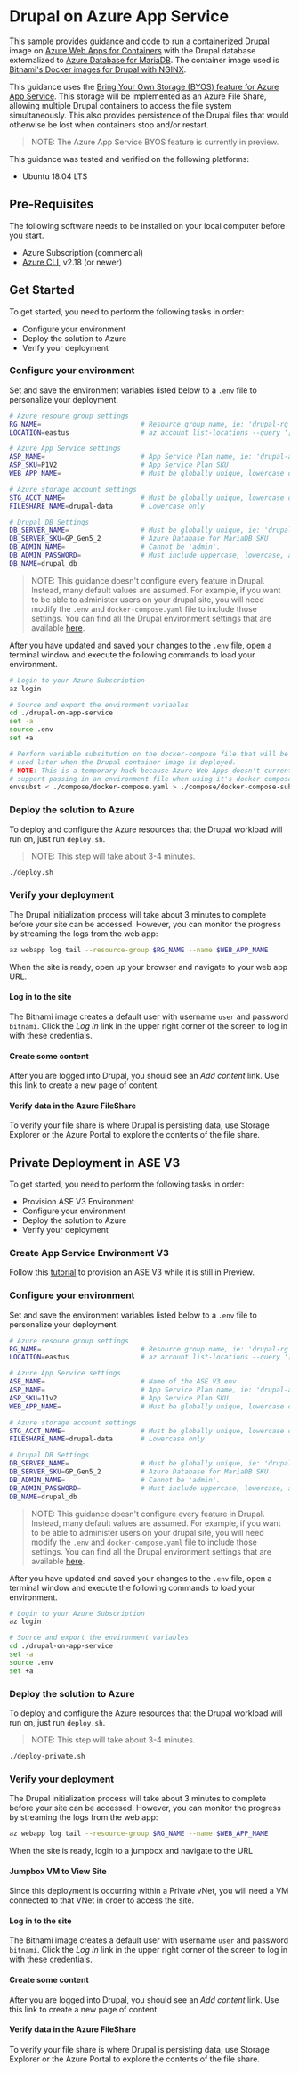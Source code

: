 # Drupal on Azure App Service

This sample provides guidance and code to run a containerized Drupal image on [Azure Web Apps for Containers](https://azure.microsoft.com/en-us/services/app-service/containers/) with the Drupal database externalized to [Azure Database for MariaDB](https://docs.microsoft.com/en-us/azure/mariadb/).  The container image used is [Bitnami's Docker images for Drupal with NGINX](https://github.com/bitnami/bitnami-docker-drupal-nginx).

This guidance uses the [Bring Your Own Storage (BYOS) feature for Azure App Service](https://azure.github.io/AppService/2018/09/24/Announcing-Bring-your-own-Storage-to-App-Service.html).  This storage will be implemented as an Azure File Share, allowing multiple Drupal containers to access the file system simultaneously.  This also provides persistence of the Drupal files that would otherwise be lost when containers stop and/or restart.

> NOTE: The Azure App Service BYOS feature is currently in preview.

This guidance was tested and verified on the following platforms:
- Ubuntu 18.04 LTS

## Pre-Requisites

The following software needs to be installed on your local computer before you start.

- Azure Subscription (commercial) 
- [Azure CLI](https://docs.microsoft.com/en-us/cli/azure/install-azure-cli), v2.18 (or newer)

## Get Started

To get started, you need to perform the following tasks in order:
- Configure your environment
- Deploy the solution to Azure
- Verify your deployment

### Configure your environment
Set and save the environment variables listed below to a `.env` file to personalize your deployment.

```bash
# Azure resoure group settings
RG_NAME=                         # Resource group name, ie: 'drupal-rg'
LOCATION=eastus                  # az account list-locations --query '[].name'

# Azure App Service settings
ASP_NAME=                        # App Service Plan name, ie: 'drupal-asp'
ASP_SKU=P1V2                     # App Service Plan SKU
WEB_APP_NAME=                    # Must be globally unique, lowercase only, ie: 'drupal-web-<unique>'

# Azure storage account settings
STG_ACCT_NAME=                   # Must be globally unique, lowercase only, ie: 'drupalstg<unique>'
FILESHARE_NAME=drupal-data       # Lowercase only

# Drupal DB Settings
DB_SERVER_NAME=                  # Must be globally unique, ie: 'drupal-db-srv-<unique>'
DB_SERVER_SKU=GP_Gen5_2          # Azure Database for MariaDB SKU
DB_ADMIN_NAME=                   # Cannot be 'admin'.
DB_ADMIN_PASSWORD=               # Must include uppercase, lowercase, and numeric
DB_NAME=drupal_db
```

> NOTE: This guidance doesn't configure every feature in Drupal.  Instead, many default values are assumed.  For example, if you want to be able to administer users on your drupal site, you will need modify the `.env` and `docker-compose.yaml` file to include those settings.  You can find all the Drupal environment settings that are available [here](https://github.com/bitnami/bitnami-docker-drupal-nginx#environment-variables).

After you have updated and saved your changes to the `.env` file, open a terminal window and execute the following commands to load your environment.


```bash
# Login to your Azure Subscription
az login

# Source and export the environment variables
cd ./drupal-on-app-service
set -a  
source .env
set +a

# Perform variable subsitution on the docker-compose file that will be
# used later when the Drupal container image is deployed.
# NOTE: This is a temporary hack because Azure Web Apps doesn't currently
# support passing in an environment file when using it's docker compose feature.
envsubst < ./compose/docker-compose.yaml > ./compose/docker-compose-subst.yaml
```

### Deploy the solution to Azure

To deploy and configure the Azure resources that the Drupal workload will run on, just run `deploy.sh`.

> NOTE: This step will take about 3-4 minutes.

```bash
./deploy.sh
```

### Verify your deployment

The Drupal initialization process will take about 3 minutes to complete before your site can be accessed.  However, you can monitor the progress by streaming the logs from the web app:

```bash
az webapp log tail --resource-group $RG_NAME --name $WEB_APP_NAME
```

When the site is ready, open up your browser and navigate to your web app URL.

#### Log in to the site

The Bitnami image creates a default user with username `user` and password `bitnami`.  Click the *Log in* link in the upper right corner of the screen to log in with these credentials.

#### Create some content

After you are logged into Drupal, you should see an _Add content_ link.  Use this link to create a new page of content.

#### Verify data in the Azure FileShare

To verify your file share is where Drupal is persisting data, use Storage Explorer or the Azure Portal to explore the contents of the file share.

## Private Deployment in ASE V3

To get started, you need to perform the following tasks in order:
- Provision ASE V3 Environment
- Configure your environment
- Deploy the solution to Azure
- Verify your deployment

### Create App Service Environment V3
Follow this [tutorial](https://docs.microsoft.com/en-us/azure/app-service/environment/creation) to provision an ASE V3 while it is still in Preview.

### Configure your environment
Set and save the environment variables listed below to a `.env` file to personalize your deployment.

```bash
# Azure resoure group settings
RG_NAME=                         # Resource group name, ie: 'drupal-rg'
LOCATION=eastus                  # az account list-locations --query '[].name'

# Azure App Service settings
ASE_NAME=                        # Name of the ASE V3 env
ASP_NAME=                        # App Service Plan name, ie: 'drupal-asp'
ASP_SKU=I1v2                     # App Service Plan SKU
WEB_APP_NAME=                    # Must be globally unique, lowercase only, ie: 'drupal-web-<unique>'

# Azure storage account settings
STG_ACCT_NAME=                   # Must be globally unique, lowercase only, ie: 'drupalstg<unique>'
FILESHARE_NAME=drupal-data       # Lowercase only

# Drupal DB Settings
DB_SERVER_NAME=                  # Must be globally unique, ie: 'drupal-db-srv-<unique>'
DB_SERVER_SKU=GP_Gen5_2          # Azure Database for MariaDB SKU
DB_ADMIN_NAME=                   # Cannot be 'admin'.
DB_ADMIN_PASSWORD=               # Must include uppercase, lowercase, and numeric
DB_NAME=drupal_db
```

> NOTE: This guidance doesn't configure every feature in Drupal.  Instead, many default values are assumed.  For example, if you want to be able to administer users on your drupal site, you will need modify the `.env` and `docker-compose.yaml` file to include those settings.  You can find all the Drupal environment settings that are available [here](https://github.com/bitnami/bitnami-docker-drupal-nginx#environment-variables).

After you have updated and saved your changes to the `.env` file, open a terminal window and execute the following commands to load your environment.


```bash
# Login to your Azure Subscription
az login

# Source and export the environment variables
cd ./drupal-on-app-service
set -a  
source .env
set +a
```

### Deploy the solution to Azure

To deploy and configure the Azure resources that the Drupal workload will run on, just run `deploy.sh`.

> NOTE: This step will take about 3-4 minutes.

```bash
./deploy-private.sh
```

### Verify your deployment

The Drupal initialization process will take about 3 minutes to complete before your site can be accessed.  However, you can monitor the progress by streaming the logs from the web app:

```bash
az webapp log tail --resource-group $RG_NAME --name $WEB_APP_NAME
```

When the site is ready, login to a jumpbox and navigate to the URL

#### Jumpbox VM to View Site

Since this deployment is occurring within a Private vNet, you will need a VM connected to that VNet in order to access the site. 

#### Log in to the site

The Bitnami image creates a default user with username `user` and password `bitnami`.  Click the *Log in* link in the upper right corner of the screen to log in with these credentials.

#### Create some content

After you are logged into Drupal, you should see an _Add content_ link.  Use this link to create a new page of content.

#### Verify data in the Azure FileShare

To verify your file share is where Drupal is persisting data, use Storage Explorer or the Azure Portal to explore the contents of the file share.